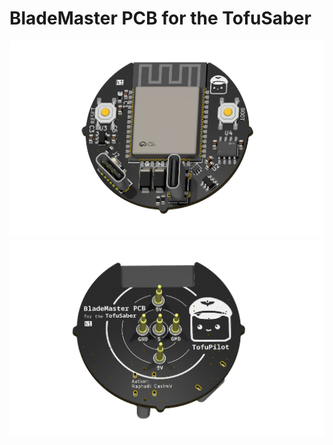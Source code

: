 # BladeMaster PCB for the TofuSaber

![BladeMaster back](./images/BladeMaster_back.png)
![BladeMaster front](./images/BladeMaster_front.png)
